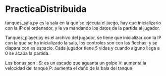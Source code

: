 # PracticaDistribuida

tanques_sala.py es la sala en la que se ejecuta el juego, hay que inicializarlo con la IP del
ordenador, y le va mandando los datos de la partida al jugador.

Tanques_player.py es el archivo del jugador, se tiene que inicializar con la IP con la que 
se ha inicializado la sala, los controles son con las flechas, y se dispara con es espacio. Cada
jugador tiene 5 vidas y cuando alguno llega a 0 se acaba la partida.

Los bonus son :
S: es un escudo que aguanta un golpe
V: aumenta la velocidad del tanque
P: aumenta el daño de la bala del tanque 